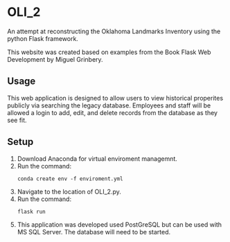 # OLI_2
<p> An attempt at reconstructing the Oklahoma Landmarks Inventory using the python Flask framework.</p>
<p> This website was created based on examples from the Book Flask Web Development by Miguel Grinbery.</p>

## Usage
<p> This web application is designed to allow users to view historical properites publicly via searching the legacy database. Employees and staff will be allowed a login to add, edit, and delete records from the database as they see fit. </p>

## Setup
<ol>
  <li>Download Anaconda for virtual enviroment managemnt.</li>
  <li>Run the command:</li>

	conda create env -f enviroment.yml

  <li>Navigate to the location of OLI_2.py.</li>
  <li>Run the command:</li>

	flask run

  <li>This application was developed used PostGreSQL but can be used with MS SQL Server. The database will need to be started.</li>
</ol>
